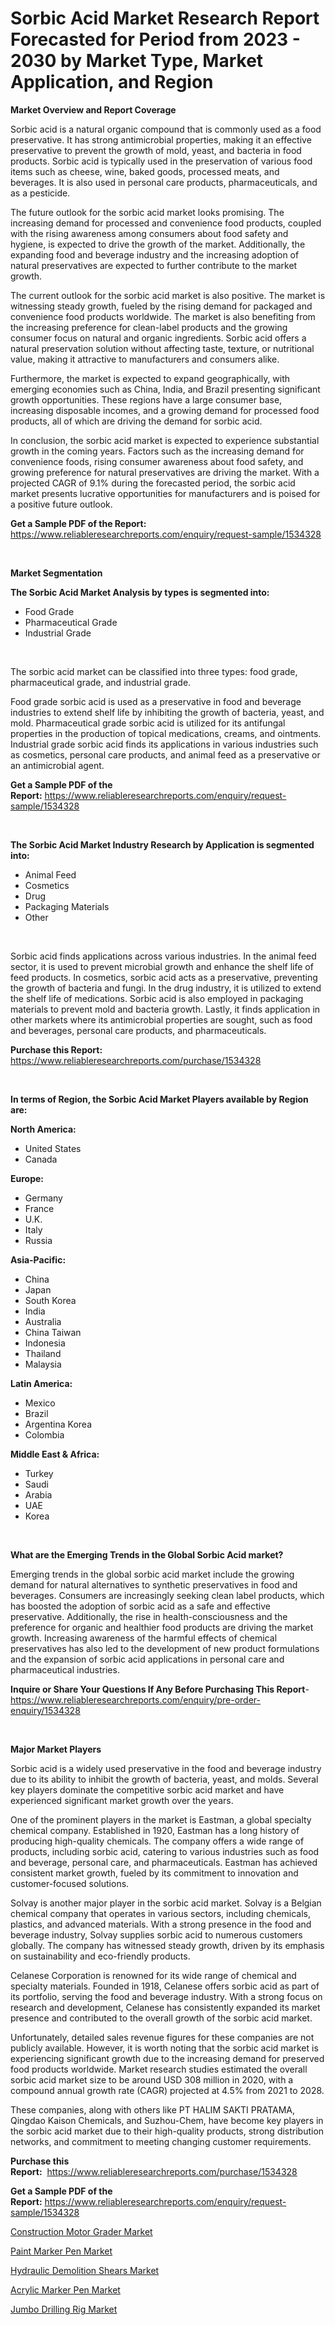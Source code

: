 <p><h1>Sorbic Acid Market Research Report Forecasted for Period from 2023 -  2030 by Market Type, Market Application, and Region</h1></p><p><strong>Market Overview and Report Coverage</strong></p>
<p><p>Sorbic acid is a natural organic compound that is commonly used as a food preservative. It has strong antimicrobial properties, making it an effective preservative to prevent the growth of mold, yeast, and bacteria in food products. Sorbic acid is typically used in the preservation of various food items such as cheese, wine, baked goods, processed meats, and beverages. It is also used in personal care products, pharmaceuticals, and as a pesticide.</p><p>The future outlook for the sorbic acid market looks promising. The increasing demand for processed and convenience food products, coupled with the rising awareness among consumers about food safety and hygiene, is expected to drive the growth of the market. Additionally, the expanding food and beverage industry and the increasing adoption of natural preservatives are expected to further contribute to the market growth.</p><p>The current outlook for the sorbic acid market is also positive. The market is witnessing steady growth, fueled by the rising demand for packaged and convenience food products worldwide. The market is also benefiting from the increasing preference for clean-label products and the growing consumer focus on natural and organic ingredients. Sorbic acid offers a natural preservation solution without affecting taste, texture, or nutritional value, making it attractive to manufacturers and consumers alike.</p><p>Furthermore, the market is expected to expand geographically, with emerging economies such as China, India, and Brazil presenting significant growth opportunities. These regions have a large consumer base, increasing disposable incomes, and a growing demand for processed food products, all of which are driving the demand for sorbic acid.</p><p>In conclusion, the sorbic acid market is expected to experience substantial growth in the coming years. Factors such as the increasing demand for convenience foods, rising consumer awareness about food safety, and growing preference for natural preservatives are driving the market. With a projected CAGR of 9.1% during the forecasted period, the sorbic acid market presents lucrative opportunities for manufacturers and is poised for a positive future outlook.</p></p>
<p><strong>Get a Sample PDF of the Report:</strong> <a href="https://www.reliableresearchreports.com/enquiry/request-sample/1534328">https://www.reliableresearchreports.com/enquiry/request-sample/1534328</a></p>
<p>&nbsp;</p>
<p><strong>Market Segmentation</strong></p>
<p><strong>The Sorbic Acid Market Analysis by types is segmented into:</strong></p>
<p><ul><li>Food Grade</li><li>Pharmaceutical Grade</li><li>Industrial Grade</li></ul></p>
<p>&nbsp;</p>
<p><p>The sorbic acid market can be classified into three types: food grade, pharmaceutical grade, and industrial grade. </p><p>Food grade sorbic acid is used as a preservative in food and beverage industries to extend shelf life by inhibiting the growth of bacteria, yeast, and mold. Pharmaceutical grade sorbic acid is utilized for its antifungal properties in the production of topical medications, creams, and ointments. Industrial grade sorbic acid finds its applications in various industries such as cosmetics, personal care products, and animal feed as a preservative or an antimicrobial agent.</p></p>
<p><strong>Get a Sample PDF of the Report:</strong>&nbsp;<a href="https://www.reliableresearchreports.com/enquiry/request-sample/1534328">https://www.reliableresearchreports.com/enquiry/request-sample/1534328</a></p>
<p>&nbsp;</p>
<p><strong>The Sorbic Acid Market Industry Research by Application is segmented into:</strong></p>
<p><ul><li>Animal Feed</li><li>Cosmetics</li><li>Drug</li><li>Packaging Materials</li><li>Other</li></ul></p>
<p>&nbsp;</p>
<p><p>Sorbic acid finds applications across various industries. In the animal feed sector, it is used to prevent microbial growth and enhance the shelf life of feed products. In cosmetics, sorbic acid acts as a preservative, preventing the growth of bacteria and fungi. In the drug industry, it is utilized to extend the shelf life of medications. Sorbic acid is also employed in packaging materials to prevent mold and bacteria growth. Lastly, it finds application in other markets where its antimicrobial properties are sought, such as food and beverages, personal care products, and pharmaceuticals.</p></p>
<p><strong>Purchase this Report:</strong>&nbsp; <a href="https://www.reliableresearchreports.com/purchase/1534328">https://www.reliableresearchreports.com/purchase/1534328</a></p>
<p>&nbsp;</p>
<p><strong>In terms of Region, the Sorbic Acid Market Players available by Region are:</strong></p>
<p>
    <p> <strong> North America: </strong>
        <ul>
            <li>United States</li>
            <li>Canada</li>
        </ul>
        </p> 
    <p> <strong> Europe: </strong>
        <ul>
            <li>Germany</li>
            <li>France</li>
            <li>U.K.</li>
            <li>Italy</li>
            <li>Russia</li>
        </ul>
        </p> 
    <p> <strong> Asia-Pacific: </strong>
        <ul>
            <li>China</li>
            <li>Japan</li>
            <li>South Korea</li>
            <li>India</li>
            <li>Australia</li>
            <li>China Taiwan</li>
            <li>Indonesia</li>
            <li>Thailand</li>
            <li>Malaysia</li>
        </ul>
        </p> 
    <p> <strong> Latin America: </strong>
        <ul>
            <li>Mexico</li>
            <li>Brazil</li>
            <li>Argentina Korea</li>
            <li>Colombia</li>
        </ul>
        </p> 
    <p> <strong> Middle East & Africa: </strong>
        <ul>
            <li>Turkey</li>
            <li>Saudi</li>
            <li>Arabia</li>
            <li>UAE</li>
            <li>Korea</li>
        </ul>
    </p>
    </p>
<p>&nbsp;</p>
<p><strong>What are the Emerging Trends in the Global Sorbic Acid market?</strong></p>
<p><p>Emerging trends in the global sorbic acid market include the growing demand for natural alternatives to synthetic preservatives in food and beverages. Consumers are increasingly seeking clean label products, which has boosted the adoption of sorbic acid as a safe and effective preservative. Additionally, the rise in health-consciousness and the preference for organic and healthier food products are driving the market growth. Increasing awareness of the harmful effects of chemical preservatives has also led to the development of new product formulations and the expansion of sorbic acid applications in personal care and pharmaceutical industries.</p></p>
<p><strong>Inquire or Share Your Questions If Any Before Purchasing This Report</strong>- <a href="https://www.reliableresearchreports.com/enquiry/pre-order-enquiry/1534328">https://www.reliableresearchreports.com/enquiry/pre-order-enquiry/1534328</a></p>
<p>&nbsp;</p>
<p><strong>Major Market Players</strong></p>
<p><p>Sorbic acid is a widely used preservative in the food and beverage industry due to its ability to inhibit the growth of bacteria, yeast, and molds. Several key players dominate the competitive sorbic acid market and have experienced significant market growth over the years.</p><p>One of the prominent players in the market is Eastman, a global specialty chemical company. Established in 1920, Eastman has a long history of producing high-quality chemicals. The company offers a wide range of products, including sorbic acid, catering to various industries such as food and beverage, personal care, and pharmaceuticals. Eastman has achieved consistent market growth, fueled by its commitment to innovation and customer-focused solutions.</p><p>Solvay is another major player in the sorbic acid market. Solvay is a Belgian chemical company that operates in various sectors, including chemicals, plastics, and advanced materials. With a strong presence in the food and beverage industry, Solvay supplies sorbic acid to numerous customers globally. The company has witnessed steady growth, driven by its emphasis on sustainability and eco-friendly products.</p><p>Celanese Corporation is renowned for its wide range of chemical and specialty materials. Founded in 1918, Celanese offers sorbic acid as part of its portfolio, serving the food and beverage industry. With a strong focus on research and development, Celanese has consistently expanded its market presence and contributed to the overall growth of the sorbic acid market.</p><p>Unfortunately, detailed sales revenue figures for these companies are not publicly available. However, it is worth noting that the sorbic acid market is experiencing significant growth due to the increasing demand for preserved food products worldwide. Market research studies estimated the overall sorbic acid market size to be around USD 308 million in 2020, with a compound annual growth rate (CAGR) projected at 4.5% from 2021 to 2028.</p><p>These companies, along with others like PT HALIM SAKTI PRATAMA, Qingdao Kaison Chemicals, and Suzhou-Chem, have become key players in the sorbic acid market due to their high-quality products, strong distribution networks, and commitment to meeting changing customer requirements.</p></p>
<p><strong>Purchase this Report:</strong>&nbsp;&nbsp;<a href="https://www.reliableresearchreports.com/purchase/1534328">https://www.reliableresearchreports.com/purchase/1534328</a></p>
<p></p>
<p><strong>Get a Sample PDF of the Report:</strong>&nbsp;<a href="https://www.reliableresearchreports.com/enquiry/request-sample/1534328">https://www.reliableresearchreports.com/enquiry/request-sample/1534328</a></p>
<p><p><a href="https://medium.com/@grayceyundt1913/construction-motor-grader-market-exploring-market-share-market-trends-and-future-growth-98489c6185a6">Construction Motor Grader Market</a></p><p><a href="https://medium.com/@dannyharber1978/paint-marker-pen-market-size-reveals-the-best-marketing-channels-in-global-industry-61f7c58cbbed">Paint Marker Pen Market</a></p><p><a href="https://medium.com/@hunterwyman1984/hydraulic-demolition-shears-market-size-and-market-trends-complete-industry-overview-2023-to-2030-478080773f59">Hydraulic Demolition Shears Market</a></p><p><a href="https://medium.com/@torreyjones2023/acrylic-marker-pen-market-analysis-and-sze-forecasted-for-period-from-2023-to-2030-5c4fe169181f">Acrylic Marker Pen Market</a></p><p><a href="https://medium.com/@jalenmurphy48/jumbo-drilling-rig-market-share-evolution-and-market-growth-trends-2023-2030-758e7024e5d2">Jumbo Drilling Rig Market</a></p></p>